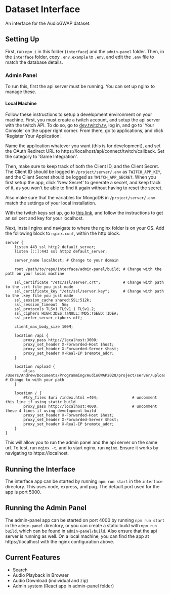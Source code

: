 # Dataset Interface

An interface for the AudioGWAP dataset.

## Setting Up

First, run `npm i` in this folder (`interface`) and the `admin-panel` folder.
Then, in the `interface` folder, copy `.env.example` to `.env`, and edit the
`.env` file to match the database details.

### Admin Panel

To run this, first the api server must be running. You can set up nginx to manage these.

#### Local Machine

Follow these instructions to setup a development environment on your machine.
First, you must create a twitch account, and setup the api server with the twitch API.
To do so, go to [dev.twitch.tv](https://dev.twitch.tv), log in, and go to 'Your Console'
on the upper right corner. From there, go to applications, and click 'Register Your Application'.

Name the application whatever you want (this is for development), and set the OAuth Redirect URL
to https://localhost/api/connect/twitch/callback. Set the category to 'Game Integration'.

Then, make sure to keep track of both the Client ID, and the Client Secret. The Client ID
should be logged in `/project/server/.env` as `TWITCH_APP_KEY`, and the Client Secret should
be logged as `TWITCH_APP_SECRET`. When you first setup the app, click 'New Secret' to generate
a secret, and keep track of it, as you won't be able to find it again without having to reset the secret.

Also make sure that the variables for MongoDB in `/project/server/.env` match the settings of your local
installation.

With the twitch keys set up, go to [this link](https://www.freecodecamp.org/news/how-to-get-https-working-on-your-local-development-environment-in-5-minutes-7af615770eec/),
and follow the instructions to get an ssl cert and key for your localhost.

Next, install nginx and navigate to where the nginx folder is on your OS.
Add the following block to `nginx.conf`, within the http block.

    server {
        listen 443 ssl http2 default_server;
        listen [::]:443 ssl http2 default_server;
    
        server_name localhost; # Change to your domain
    
        root /path/to/repo/interface/admin-panel/build; # Change with the path on your local machine
    
        ssl_certificate "/etc/ssl/server.crt";          # Change with path to the .crt file you just made
        ssl_certificate_key "/etc/ssl/server.key";      # Change with path to the .key file you just made
        ssl_session_cache shared:SSL:512k;
        ssl_session_timeout  5m;
        ssl_protocols TLSv1 TLSv1.1 TLSv1.2;
        ssl_ciphers HIGH:3DES:!aNULL:!MD5:!SEED:!IDEA;
        ssl_prefer_server_ciphers off;

        client_max_body_size 100M;
                                        
        location /api {
            proxy_pass http://localhost:3000;
            proxy_set_header X-Forwarded-Host $host;
            proxy_set_header X-Forwarded-Server $host;
            proxy_set_header X-Real-IP $remote_addr;
        }

        location /upload {
            alias /Users/Andrew/Documents/Programming/AudioGWAP2020/project/server/upload; # Change to with your path
        }
    
        location / {
            #try_files $uri /index.html =404;               # uncomment this line if using static build
            proxy_pass http://localhost:4000;               # uncomment these 4 lines if using development build
            proxy_set_header X-Forwarded-Host $host;
            proxy_set_header X-Forwarded-Server $host;
            proxy_set_header X-Real-IP $remote_addr;
        }
    }
This will allow you to run the admin panel and the api server on the same url.
To test, run `nginx -t`, and to start nginx, run `nginx`. Ensure it works by navigating
to https://localhost.

## Running the Interface

The interface app can be started by running `npm run start` in the `interface` directory.
This uses node, express, and pug. The default port used for the app is port 5000.

## Running the Admin Panel

The admin-panel app can be started on port 4000 by running `npm run start` in the `admin-panel`
directory, or you can create a static build with `npm run build`, which can be found in
`admin-panel/build`. Also ensure that the api server is running as well. On a local machine,
you can find the app at https://localhost with the nginx configuration above.

## Current Features

- Search
- Audio Playback in Browser
- Audio Download (individual and zip)
- Admin system (React app in admin-panel folder)
